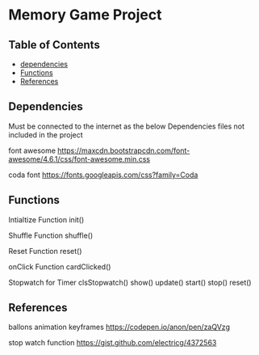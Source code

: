 # Memory Game Project

## Table of Contents

* [dependencies](#instructions)
* [Functions](#instructions)
* [References](#References)

## Dependencies

Must be connected to the internet as the below Dependencies files not included in the project

font awesome 
https://maxcdn.bootstrapcdn.com/font-awesome/4.6.1/css/font-awesome.min.css

coda font 
https://fonts.googleapis.com/css?family=Coda

## Functions

Intialtize Function  init()

Shuffle Function shuffle()

Reset Function reset()

onClick Function cardClicked()

Stopwatch for Timer clsStopwatch()
        show()
        update()
        start()
        stop()
        reset()


## References

ballons animation keyframes
https://codepen.io/anon/pen/zaQVzg

stop watch function
https://gist.github.com/electricg/4372563